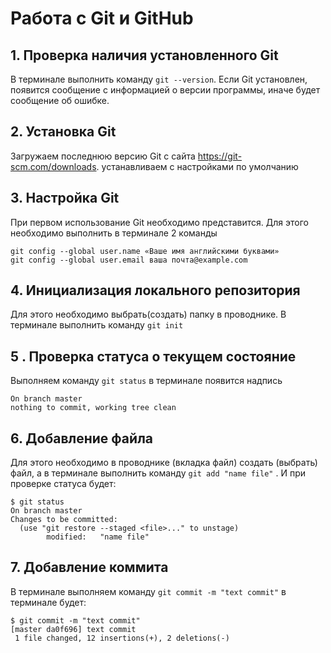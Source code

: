 # Работа c Git и GitHub

## 1. Проверка наличия установленного Git
В терминале выполнить команду  `git --version`. Если Git установлен, появится сообщение  с информацией о версии программы, иначе будет сообщение об ошибке.

## 2. Установка Git
Загружаем последнюю версию Git c  сайта https://git-scm.com/downloads. устанавливаем с настройками по умолчанию

## 3. Настройка Git
При первом использование Git необходимо представится. Для этого необходимо выполнить в терминале 2 команды

```
git config --global user.name «Ваше имя английскими буквами»
git config --global user.email ваша почта@example.com
```

## 4. Инициализация локального репозитория
Для этого необходимо выбрать(создать) папку в проводнике. В терминале выполнить команду `git init`
## 5 . Проверка статуса о текущем состояние
Выполняем команду `git status` в терминале появится надпись 
```$ git status
On branch master
nothing to commit, working tree clean
```
## 6. Добавление файла
Для этого необходимо в проводнике (вкладка файл) создать (выбрать) файл, а в терминале выполнить команду `git add "name file"` . И при проверке статуса будет:
```
$ git status
On branch master
Changes to be committed:
  (use "git restore --staged <file>..." to unstage)
        modified:   "name file"
```
## 7. Добавление коммита
В терминале выполняем команду `git commit -m "text commit"` в терминале будет:
```
$ git commit -m "text commit"
[master da0f696] text commit
 1 file changed, 12 insertions(+), 2 deletions(-)
 ```
 
